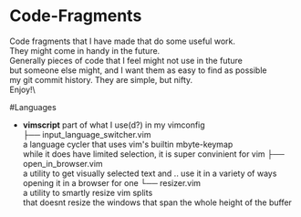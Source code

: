# Code-Fragments

Code fragments that I have made that do some useful work.\
They might come in handy in the future.\
Generally pieces of code that I feel might not use in the future\
but someone else might, and I want them as easy to find as possible\
my git commit history. They are simple, but nifty.\
Enjoy!\

#Languages
- **vimscript** part of what I use(d?) in my vimconfig\
    ├── input_language_switcher.vim\
        a language cycler that uses vim's builtin mbyte-keymap\
        while it does have limited selection, it is super convinient for vim
    ├── open_in_browser.vim\
        a utility to get visually selected text and .. use it in a variety of ways\
        opening it in a browser for one
    └── resizer.vim\
        a utility to smartly resize vim splits\
        that doesnt resize the windows that span the whole height of the buffer

